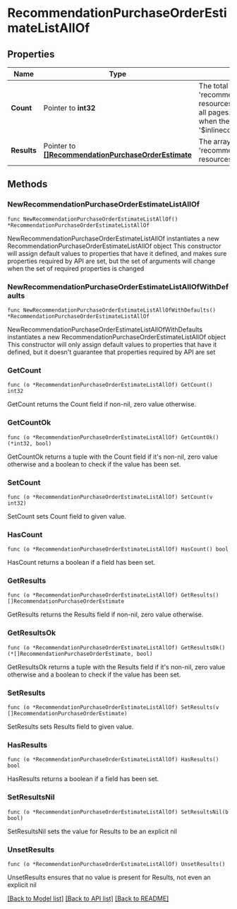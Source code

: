 # RecommendationPurchaseOrderEstimateListAllOf

## Properties

Name | Type | Description | Notes
------------ | ------------- | ------------- | -------------
**Count** | Pointer to **int32** | The total number of &#39;recommendation.PurchaseOrderEstimate&#39; resources matching the request, accross all pages. The &#39;Count&#39; attribute is included when the HTTP GET request includes the &#39;$inlinecount&#39; parameter. | [optional] 
**Results** | Pointer to [**[]RecommendationPurchaseOrderEstimate**](RecommendationPurchaseOrderEstimate.md) | The array of &#39;recommendation.PurchaseOrderEstimate&#39; resources matching the request. | [optional] 

## Methods

### NewRecommendationPurchaseOrderEstimateListAllOf

`func NewRecommendationPurchaseOrderEstimateListAllOf() *RecommendationPurchaseOrderEstimateListAllOf`

NewRecommendationPurchaseOrderEstimateListAllOf instantiates a new RecommendationPurchaseOrderEstimateListAllOf object
This constructor will assign default values to properties that have it defined,
and makes sure properties required by API are set, but the set of arguments
will change when the set of required properties is changed

### NewRecommendationPurchaseOrderEstimateListAllOfWithDefaults

`func NewRecommendationPurchaseOrderEstimateListAllOfWithDefaults() *RecommendationPurchaseOrderEstimateListAllOf`

NewRecommendationPurchaseOrderEstimateListAllOfWithDefaults instantiates a new RecommendationPurchaseOrderEstimateListAllOf object
This constructor will only assign default values to properties that have it defined,
but it doesn't guarantee that properties required by API are set

### GetCount

`func (o *RecommendationPurchaseOrderEstimateListAllOf) GetCount() int32`

GetCount returns the Count field if non-nil, zero value otherwise.

### GetCountOk

`func (o *RecommendationPurchaseOrderEstimateListAllOf) GetCountOk() (*int32, bool)`

GetCountOk returns a tuple with the Count field if it's non-nil, zero value otherwise
and a boolean to check if the value has been set.

### SetCount

`func (o *RecommendationPurchaseOrderEstimateListAllOf) SetCount(v int32)`

SetCount sets Count field to given value.

### HasCount

`func (o *RecommendationPurchaseOrderEstimateListAllOf) HasCount() bool`

HasCount returns a boolean if a field has been set.

### GetResults

`func (o *RecommendationPurchaseOrderEstimateListAllOf) GetResults() []RecommendationPurchaseOrderEstimate`

GetResults returns the Results field if non-nil, zero value otherwise.

### GetResultsOk

`func (o *RecommendationPurchaseOrderEstimateListAllOf) GetResultsOk() (*[]RecommendationPurchaseOrderEstimate, bool)`

GetResultsOk returns a tuple with the Results field if it's non-nil, zero value otherwise
and a boolean to check if the value has been set.

### SetResults

`func (o *RecommendationPurchaseOrderEstimateListAllOf) SetResults(v []RecommendationPurchaseOrderEstimate)`

SetResults sets Results field to given value.

### HasResults

`func (o *RecommendationPurchaseOrderEstimateListAllOf) HasResults() bool`

HasResults returns a boolean if a field has been set.

### SetResultsNil

`func (o *RecommendationPurchaseOrderEstimateListAllOf) SetResultsNil(b bool)`

 SetResultsNil sets the value for Results to be an explicit nil

### UnsetResults
`func (o *RecommendationPurchaseOrderEstimateListAllOf) UnsetResults()`

UnsetResults ensures that no value is present for Results, not even an explicit nil

[[Back to Model list]](../README.md#documentation-for-models) [[Back to API list]](../README.md#documentation-for-api-endpoints) [[Back to README]](../README.md)


